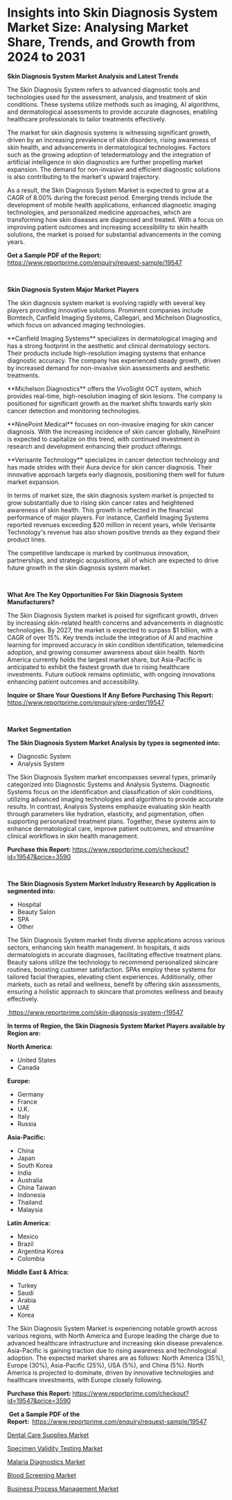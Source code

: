 <p><h1>Insights into Skin Diagnosis System Market Size: Analysing Market Share, Trends, and Growth from 2024 to 2031</h1></p><p><strong>Skin Diagnosis System Market Analysis and Latest Trends</strong></p>
<p><p>The Skin Diagnosis System refers to advanced diagnostic tools and technologies used for the assessment, analysis, and treatment of skin conditions. These systems utilize methods such as imaging, AI algorithms, and dermatological assessments to provide accurate diagnoses, enabling healthcare professionals to tailor treatments effectively. </p><p>The market for skin diagnosis systems is witnessing significant growth, driven by an increasing prevalence of skin disorders, rising awareness of skin health, and advancements in dermatological technologies. Factors such as the growing adoption of teledermatology and the integration of artificial intelligence in skin diagnostics are further propelling market expansion. The demand for non-invasive and efficient diagnostic solutions is also contributing to the market's upward trajectory. </p><p>As a result, the Skin Diagnosis System Market is expected to grow at a CAGR of 8.00% during the forecast period. Emerging trends include the development of mobile health applications, enhanced diagnostic imaging technologies, and personalized medicine approaches, which are transforming how skin diseases are diagnosed and treated. With a focus on improving patient outcomes and increasing accessibility to skin health solutions, the market is poised for substantial advancements in the coming years.</p></p>
<p><strong>Get a Sample PDF of the Report:&nbsp;</strong> <a href="https://www.reportprime.com/enquiry/request-sample/19547?utm_campaign=7&utm_medium=2&utm_source=Github&utm_content=ia&utm_term=23112024&utm_id=skin-diagnosis-system">https://www.reportprime.com/enquiry/request-sample/19547</a></p>
<p>&nbsp;</p>
<p><strong>Skin Diagnosis System Major Market Players</strong></p>
<p><p>The skin diagnosis system market is evolving rapidly with several key players providing innovative solutions. Prominent companies include Bomtech, Canfield Imaging Systems, Callegari, and Michelson Diagnostics, which focus on advanced imaging technologies.</p><p>**Canfield Imaging Systems** specializes in dermatological imaging and has a strong footprint in the aesthetic and clinical dermatology sectors. Their products include high-resolution imaging systems that enhance diagnostic accuracy. The company has experienced steady growth, driven by increased demand for non-invasive skin assessments and aesthetic treatments.</p><p>**Michelson Diagnostics** offers the VivoSight OCT system, which provides real-time, high-resolution imaging of skin lesions. The company is positioned for significant growth as the market shifts towards early skin cancer detection and monitoring technologies.</p><p>**NinePoint Medical** focuses on non-invasive imaging for skin cancer diagnosis. With the increasing incidence of skin cancer globally, NinePoint is expected to capitalize on this trend, with continued investment in research and development enhancing their product offerings.</p><p>**Verisante Technology** specializes in cancer detection technology and has made strides with their Aura device for skin cancer diagnosis. Their innovative approach targets early diagnosis, positioning them well for future market expansion.</p><p>In terms of market size, the skin diagnosis system market is projected to grow substantially due to rising skin cancer rates and heightened awareness of skin health. This growth is reflected in the financial performance of major players. For instance, Canfield Imaging Systems reported revenues exceeding $20 million in recent years, while Verisante Technology's revenue has also shown positive trends as they expand their product lines.</p><p>The competitive landscape is marked by continuous innovation, partnerships, and strategic acquisitions, all of which are expected to drive future growth in the skin diagnosis system market.</p></p>
<p>&nbsp;</p>
<p><strong>What Are The Key Opportunities For Skin Diagnosis System Manufacturers?</strong></p>
<p><p>The Skin Diagnosis System market is poised for significant growth, driven by increasing skin-related health concerns and advancements in diagnostic technologies. By 2027, the market is expected to surpass $1 billion, with a CAGR of over 15%. Key trends include the integration of AI and machine learning for improved accuracy in skin condition identification, telemedicine adoption, and growing consumer awareness about skin health. North America currently holds the largest market share, but Asia-Pacific is anticipated to exhibit the fastest growth due to rising healthcare investments. Future outlook remains optimistic, with ongoing innovations enhancing patient outcomes and accessibility.</p></p>
<p><strong>Inquire or Share Your Questions If Any Before Purchasing This Report:</strong> <a href="https://www.reportprime.com/enquiry/pre-order/19547?utm_campaign=7&utm_medium=2&utm_source=Github&utm_content=ia&utm_term=23112024&utm_id=skin-diagnosis-system">https://www.reportprime.com/enquiry/pre-order/19547</a></p>
<p>&nbsp;</p>
<p><strong>Market Segmentation</strong></p>
<p><strong>The Skin Diagnosis System Market Analysis by types is segmented into:</strong></p>
<p><ul><li>Diagnostic System</li><li>Analysis System</li></ul></p>
<p><p>The Skin Diagnosis System market encompasses several types, primarily categorized into Diagnostic Systems and Analysis Systems. Diagnostic Systems focus on the identification and classification of skin conditions, utilizing advanced imaging technologies and algorithms to provide accurate results. In contrast, Analysis Systems emphasize evaluating skin health through parameters like hydration, elasticity, and pigmentation, often supporting personalized treatment plans. Together, these systems aim to enhance dermatological care, improve patient outcomes, and streamline clinical workflows in skin health management.</p></p>
<p><strong>Purchase this Report:&nbsp;</strong><a href="https://www.reportprime.com/checkout?id=19547&price=3590&utm_campaign=7&utm_medium=2&utm_source=Github&utm_content=ia&utm_term=23112024&utm_id=skin-diagnosis-system">https://www.reportprime.com/checkout?id=19547&price=3590</a></p>
<p>&nbsp;</p>
<p><strong>The Skin Diagnosis System Market Industry Research by Application is segmented into:</strong></p>
<p><ul><li>Hospital</li><li>Beauty Salon</li><li>SPA</li><li>Other</li></ul></p>
<p><p>The Skin Diagnosis System market finds diverse applications across various sectors, enhancing skin health management. In hospitals, it aids dermatologists in accurate diagnoses, facilitating effective treatment plans. Beauty salons utilize the technology to recommend personalized skincare routines, boosting customer satisfaction. SPAs employ these systems for tailored facial therapies, elevating client experiences. Additionally, other markets, such as retail and wellness, benefit by offering skin assessments, ensuring a holistic approach to skincare that promotes wellness and beauty effectively.</p></p>
<p><a href="https://www.reportprime.com/skin-diagnosis-system-r19547?utm_campaign=7&utm_medium=2&utm_source=Github&utm_content=ia&utm_term=23112024&utm_id=skin-diagnosis-system">&nbsp;https://www.reportprime.com/skin-diagnosis-system-r19547</a></p>
<p><strong>In terms of Region, the Skin Diagnosis System Market Players available by Region are:</strong></p>
<p>
    <p> <strong> North America: </strong>
        <ul>
            <li>United States</li>
            <li>Canada</li>
        </ul>
        </p> 
    <p> <strong> Europe: </strong>
        <ul>
            <li>Germany</li>
            <li>France</li>
            <li>U.K.</li>
            <li>Italy</li>
            <li>Russia</li>
        </ul>
        </p> 
    <p> <strong> Asia-Pacific: </strong>
        <ul>
            <li>China</li>
            <li>Japan</li>
            <li>South Korea</li>
            <li>India</li>
            <li>Australia</li>
            <li>China Taiwan</li>
            <li>Indonesia</li>
            <li>Thailand</li>
            <li>Malaysia</li>
        </ul>
        </p> 
    <p> <strong> Latin America: </strong>
        <ul>
            <li>Mexico</li>
            <li>Brazil</li>
            <li>Argentina Korea</li>
            <li>Colombia</li>
        </ul>
        </p> 
    <p> <strong> Middle East & Africa: </strong>
        <ul>
            <li>Turkey</li>
            <li>Saudi</li>
            <li>Arabia</li>
            <li>UAE</li>
            <li>Korea</li>
        </ul>
    </p>
    </p>
<p><p>The Skin Diagnosis System Market is experiencing notable growth across various regions, with North America and Europe leading the charge due to advanced healthcare infrastructure and increasing skin disease prevalence. Asia-Pacific is gaining traction due to rising awareness and technological adoption. The expected market shares are as follows: North America (35%), Europe (30%), Asia-Pacific (25%), USA (5%), and China (5%). North America is projected to dominate, driven by innovative technologies and healthcare investments, with Europe closely following.</p></p>
<p><strong>Purchase this Report: </strong><a href="https://www.reportprime.com/checkout?id=19547&price=3590&utm_campaign=7&utm_medium=2&utm_source=Github&utm_content=ia&utm_term=23112024&utm_id=skin-diagnosis-system">https://www.reportprime.com/checkout?id=19547&price=3590</a></p>
<p>&nbsp;<strong>Get a Sample PDF of the Report:&nbsp;&nbsp;</strong><a href="https://www.reportprime.com/enquiry/request-sample/19547?utm_campaign=7&utm_medium=2&utm_source=Github&utm_content=ia&utm_term=23112024&utm_id=skin-diagnosis-system">https://www.reportprime.com/enquiry/request-sample/19547</a></p>
<p><strong></strong></p>
<p><p><a href="https://github.com/provorikovar/Market-Research-Report-List-6/blob/main/dental-care-supplies-market.md?utm_campaign=7&utm_medium=2&utm_source=Github&utm_content=ia&utm_term=23112024&utm_id=skin-diagnosis-system">Dental Care Supplies Market</a></p><p><a href="https://issuu.com/reportprime-2/docs/specimen-validity-testing-market-si_8e7143820c39aa?utm_campaign=7&utm_medium=2&utm_source=Github&utm_content=ia&utm_term=23112024&utm_id=skin-diagnosis-system">Specimen Validity Testing Market</a></p><p><a href="https://www.linkedin.com/pulse/according-global-malaria-diagnostics-market-trends-applications-7tuzf?utm_campaign=7&utm_medium=2&utm_source=Github&utm_content=ia&utm_term=23112024&utm_id=skin-diagnosis-system">Malaria Diagnostics Market</a></p><p><a href="https://www.linkedin.com/pulse/blood-screening-market-analysis-industry-trends-cagr-78-o4fuf?utm_campaign=7&utm_medium=2&utm_source=Github&utm_content=ia&utm_term=23112024&utm_id=skin-diagnosis-system">Blood Screening Market</a></p><p><a href="https://issuu.com/reportprime-2/docs/business-process-management-market-_18af043e24cc72?utm_campaign=7&utm_medium=2&utm_source=Github&utm_content=ia&utm_term=23112024&utm_id=skin-diagnosis-system">Business Process Management Market</a></p></p>